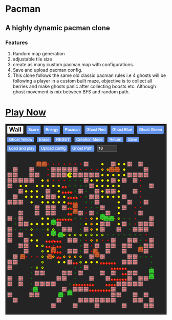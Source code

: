 # Pacman

## A highly dynamic pacman clone

### Features

1. Random map generation
2. adjustable tile size
3. create as many custom pacman map with configurations.
4. Save and upload pacman config.
5. This clone follows the same old classic pacman rules i.e 4 ghosts will be following a player in a custom built maze, objective is to collect all berries and make ghosts panic after collecting boosts etc. Although ghost movement is mix between BFS and random path.

# <a href="https://mukul47.github.io/pacman-improved/index.html">Play Now</a>

<img src="https://github.com/MUKUL47/pacman-improved/blob/main/demo.png" />
